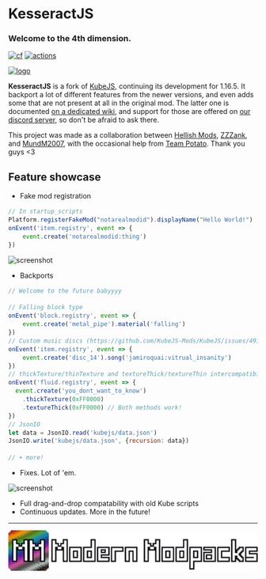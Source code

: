 # KesseractJS
### Welcome to the 4th dimension.

[![cf](https://cf.way2muchnoise.eu/full_kesseractjs_downloads.svg)](https://www.curseforge.com/minecraft/mc-mods/kesseractjs)
[![actions](https://github.com/hellish-mods/kesseractjs/actions/workflows/build_1605.yml/badge.svg)](https://github.com/hellish-mods/kesseractjs)

[![logo](https://media.forgecdn.net/avatars/1002/899/638523320288453902.gif)](https://www.curseforge.com/minecraft/mc-mods/amber-jade)

**KesseractJS** is a fork of [KubeJS](https://kubejs.com/), continuing its development for 1.16.5. It backport a lot of different features from the newer versions, and even adds some that are not present at all in the original mod. The latter one is documented [on a dedicated wiki](https://wiki.modernmodpacks.site/wiki/hellish-mods/kesseractjs), and support for those are offered on [our discord server](https://discord.modernmodpacks.site), so don't be afraid to ask there.

This project was made as a collaboration between [Hellish Mods](https://github.com/Hellish-Mods), [ZZZank](https://github.com/zzzank), and [MundM2007](https://github.com/mundm2007), with the occasional help from [Team Potato](https://github.com/MCTeamPotato). Thank you guys <3

## Feature showcase

* Fake mod registration

```js
// In startup_scripts
Platform.registerFakeMod("notarealmodid").displayName("Hello World!")
onEvent('item.registry', event => {
	event.create('notarealmodid:thing')
})
```

![screenshot](https://raw.githubusercontent.com/Hellish-Mods/KesseractJS/refs/heads/main/assets/fakemod.png)

* Backports

```js
// Welcome to the future babyyyy

// Falling block type
onEvent('block.registry', event => {
    event.create('metal_pipe').material('falling')
})
// Custom music discs (https://github.com/KubeJS-Mods/KubeJS/issues/491)
onEvent('item.registry', event => {
    event.create('disc_14').song('jamiroquai:vitrual_insanity')
})
// thickTexture/thinTexture and textureThick/textureThin intercompatibility
onEvent('fluid.registry', event => {
  event.create('you_dont_want_to_know')
    .thickTexture(0xFF0000)
    .textureThick(0xFF0000) // Both methods work!
})
// JsonIO
let data = JsonIO.read('kubejs/data.json')
JsonIO.write('kubejs/data.json', {recursion: data})

// + more!
```

* Fixes. Lot of 'em.

![screenshot](https://raw.githubusercontent.com/Hellish-Mods/KesseractJS/refs/heads/main/assets/jjjank.png)

* Full drag-and-drop compatability with old Kube scripts
* Continuous updates. More in the future!

---

[![MMLogo](https://raw.githubusercontent.com/Modern-Modpacks/assets/main/big_logo.png)](https://modernmodpacks.site)
